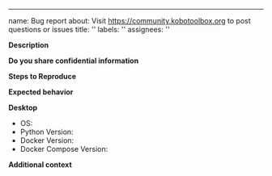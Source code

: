 ---
name: Bug report
about: Visit https://community.kobotoolbox.org to post questions or issues
title: ''
labels: ''
assignees: ''

<!--- 
NOTE: IF YOU HAVE ANY PROBLEMS DURING THE INSTALLATION PLEASE VISIT OUR COMMUNITY FORUM AND POST YOUR DETAILED QUESTION THERE:  https://community.kobotoolbox.org/c/kobo-install. Due to the small size of our team and large volume of users, we cannot provide support or guidance via GitHub issues. Please only create an issue for reporting an actual bug in the installation script 
-->

**Description**
<!--- A clear and concise description of what the bug is. Provide logs and `.run.conf`. --> 

**Do you share confidential information**


**Steps to Reproduce**
<!--- Steps to reproduce the behavior --->

**Expected behavior**
<!--- A clear and concise description of what you expected to happen. --->


**Desktop**
<!---(please complete the following information): --->

 - OS:  
 - Python Version: 
 - Docker Version: 
 - Docker Compose Version:
 
**Additional context**
<!--- Add any other context about the problem here. --->
